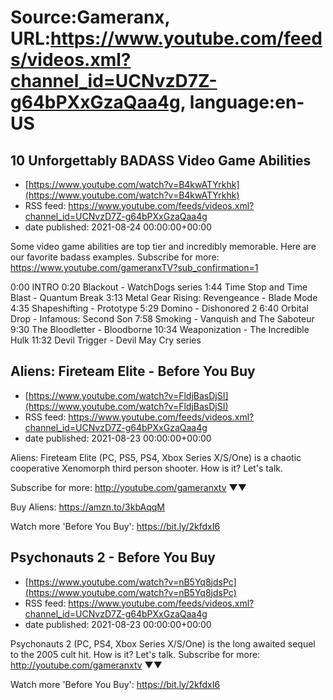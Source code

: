 # Source:Gameranx, URL:https://www.youtube.com/feeds/videos.xml?channel_id=UCNvzD7Z-g64bPXxGzaQaa4g, language:en-US

## 10 Unforgettably BADASS Video Game Abilities
 - [https://www.youtube.com/watch?v=B4kwATYrkhk](https://www.youtube.com/watch?v=B4kwATYrkhk)
 - RSS feed: https://www.youtube.com/feeds/videos.xml?channel_id=UCNvzD7Z-g64bPXxGzaQaa4g
 - date published: 2021-08-24 00:00:00+00:00

Some video game abilities are top tier and incredibly memorable. Here are our favorite badass examples.
Subscribe for more: https://www.youtube.com/gameranxTV?sub_confirmation=1

0:00 INTRO
0:20 Blackout - WatchDogs series
1:44 Time Stop and Time Blast - Quantum Break
3:13 Metal Gear Rising: Revengeance - Blade Mode
4:35 Shapeshifting - Prototype
5:29 Domino - Dishonored 2
6:40 Orbital Drop - Infamous: Second Son
7:58 Smoking - Vanquish and The Saboteur
9:30 The Bloodletter - Bloodborne
10:34 Weaponization - The Incredible Hulk
11:32 Devil Trigger - Devil May Cry series

## Aliens: Fireteam Elite - Before You Buy
 - [https://www.youtube.com/watch?v=FldjBasDjSI](https://www.youtube.com/watch?v=FldjBasDjSI)
 - RSS feed: https://www.youtube.com/feeds/videos.xml?channel_id=UCNvzD7Z-g64bPXxGzaQaa4g
 - date published: 2021-08-23 00:00:00+00:00

Aliens: Fireteam Elite (PC, PS5, PS4, Xbox Series X/S/One) is a chaotic cooperative Xenomorph third person shooter. How is it? Let's talk.

Subscribe for more: http://youtube.com/gameranxtv ▼▼

Buy Aliens: https://amzn.to/3kbAqqM


Watch more 'Before You Buy': https://bit.ly/2kfdxI6

## Psychonauts 2 - Before You Buy
 - [https://www.youtube.com/watch?v=nB5Yq8jdsPc](https://www.youtube.com/watch?v=nB5Yq8jdsPc)
 - RSS feed: https://www.youtube.com/feeds/videos.xml?channel_id=UCNvzD7Z-g64bPXxGzaQaa4g
 - date published: 2021-08-23 00:00:00+00:00

Psychonauts 2 (PC, PS4, Xbox Series X/S/One) is the long awaited sequel to the 2005 cult hit. How is it? Let's talk.
Subscribe for more: http://youtube.com/gameranxtv ▼▼


Watch more 'Before You Buy': https://bit.ly/2kfdxI6

